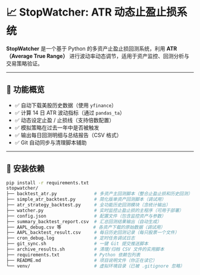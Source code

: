 # 📈 StopWatcher: ATR 动态止盈止损系统

**StopWatcher** 是一个基于 Python 的多资产止盈止损回测系统，利用 **ATR（Average True Range）** 进行波动率动态调节，适用于资产监控、回测分析与交易策略验证。

---

## 🚀 功能概览

- ✅ 自动下载美股历史数据（使用 `yfinance`）
- ✅ 计算 14 日 ATR 波动指标（通过 `pandas_ta`）
- ✅ 动态设定止盈 / 止损线（支持倍数配置）
- ✅ 模拟策略在过去一年中是否被触发
- ✅ 输出每日回测明细与总结报告（CSV 格式）
- ✅ Git 自动同步与清理脚本辅助

---

## 🔧 安装依赖

```bash
pip install -r requirements.txt
stopwatcher/
├── backtest_atr.py              # 多资产主回测脚本（整合止盈止损和历史回测）
├── simple_atr_backtest.py       # 简化版单资产回测脚本（调试用）
├── atr_strategy_backtest.py     # 全功能历史回测模块（含统计输出）
├── watcher.py                   # 实时监控止盈止损的主程序（可用于部署）
├── config.json                  # 配置文件（包含监控资产与参数）
├── summary_backtest_report.csv  # 汇总回测结果输出（自动生成）
├── AAPL_debug.csv 等            # 各资产下载的原始数据（调试用）
├── AAPL_backtest_result.csv     # 每日历史回测记录（每只股票一个文件）
├── cron_debug.log               # 定时任务调试日志
├── git_sync.sh                  # 一键 Git 提交推送脚本
├── archive_results.sh           # 清理/归档 CSV 文件的实用脚本
├── requirements.txt             # Python 依赖包列表
├── README.md                    # 项目说明文件（你正在读它）
└── venv/                        # 虚拟环境目录（已被 .gitignore 忽略）

